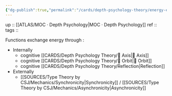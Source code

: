 ```yaml
---
{"dg-publish":true,"permalink":"/cards/depth-psychology-theory/energy-exchange/","created":"2023-01-06T17:17:39.065+01:00","updated":"2023-04-08T11:35:35.247+02:00"}
---
```


up :: [[ATLAS/MOC · Depth Psychology\|MOC · Depth Psychology]]
ref :: 
tags :: 

Functions exchange energy through : 
- Internally
	- cognitive [[CARDS/Depth Psychology Theory/🧲 Axis\|🧲 Axis]]
	- cognitive [[CARDS/Depth Psychology Theory/🔄 Orbit\|🔄 Orbit]]
	- cognitive [[CARDS/Depth Psychology Theory/Reflection\|Reflection]]
- Externally 
	- [[SOURCES/Type Theory by CSJ/Mechanics/Synchronicity\|Synchronicity]] / [[SOURCES/Type Theory by CSJ/Mechanics/Asynchronicity\|Asynchronicity]]